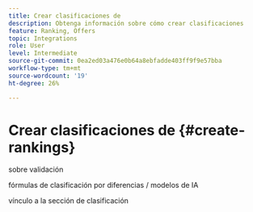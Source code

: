 ```yaml
---
title: Crear clasificaciones de
description: Obtenga información sobre cómo crear clasificaciones
feature: Ranking, Offers
topic: Integrations
role: User
level: Intermediate
source-git-commit: 0ea2ed03a476e0b64a8ebfadde403ff9f9e57bba
workflow-type: tm+mt
source-wordcount: '19'
ht-degree: 26%

---
```


# Crear clasificaciones de {#create-rankings}

sobre validación

fórmulas de clasificación por diferencias / modelos de IA

vínculo a la sección de clasificación